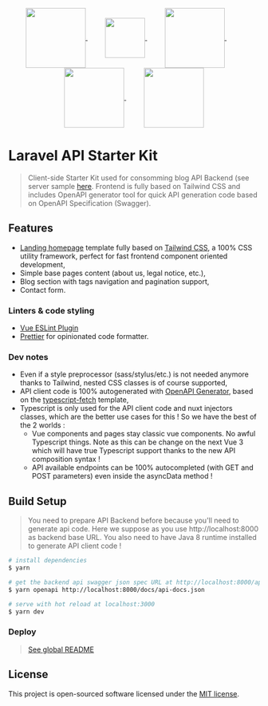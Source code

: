 <p align="center">
<a href="https://nuxtjs.org/" target="_blank">
<img align="center" height="120" src="https://fr.nuxtjs.org/logos/nuxt.svg"/>
</a>
&nbsp;&nbsp;&nbsp;&nbsp;&nbsp;&nbsp;&nbsp;&nbsp;
<a href="https://tailwindcss.com/" target="_blank">
<img align="center" height="80" src="https://seeklogo.com/images/T/tailwind-css-logo-5AD4175897-seeklogo.com.png"/>
</a>
&nbsp;&nbsp;&nbsp;&nbsp;&nbsp;&nbsp;&nbsp;&nbsp;
<a href="https://openapi-generator.tech/" target="_blank">
<img align="center" height="120" src="https://openapi-generator.tech/img/color-logo.svg"/>
</a>
&nbsp;&nbsp;&nbsp;&nbsp;&nbsp;&nbsp;&nbsp;&nbsp;
<a href="https://www.typescriptlang.org/" target="_blank">
<img align="center" height="120" src="https://raw.githubusercontent.com/remojansen/logo.ts/master/ts.png"/>
</a>
&nbsp;&nbsp;&nbsp;&nbsp;&nbsp;&nbsp;&nbsp;&nbsp;
<a href="https://prettier.io/" target="_blank">
<img align="center" height="120" src="https://cdn.freebiesupply.com/logos/large/2x/prettier-2-logo-png-transparent.png"/>
</a>
</p>

# Laravel API Starter Kit

> Client-side Starter Kit used for consomming blog API Backend (see server sample [here](../server/README.md). Frontend is fully based on Tailwind CSS and includes OpenAPI generator tool for quick API generation code based on OpenAPI Specification (Swagger).

## Features

* [Landing homepage](https://www.tailwindtoolbox.com/templates/landing-page) template fully based on [Tailwind CSS](https://tailwindcss.com/), a 100% CSS utility framework, perfect for fast frontend component oriented development,
* Simple base pages content (about us, legal notice, etc.),
* Blog section with tags navigation and pagination support,
* Contact form.

### Linters & code styling

* [Vue ESLint Plugin](https://github.com/vuejs/eslint-plugin-vue)
* [Prettier](https://github.com/prettier/prettier) for opinionated code formatter.

### Dev notes

* Even if a style preprocessor (sass/stylus/etc.) is not needed anymore thanks to Tailwind, nested CSS classes is of course supported,
* API client code is 100% autogenerated with [OpenAPI Generator](https://github.com/OpenAPITools/openapi-generator), based on the [typescript-fetch](https://github.com/OpenAPITools/openapi-generator/blob/master/docs/generators/typescript-fetch.md) template,
* Typescript is only used for the API client code and nuxt injectors classes, which are the better use cases for this ! So we have the best of the 2 worlds :
  * Vue components and pages stay classic vue components. No awful Typescript things. Note as this can be change on the next Vue 3 which will have true Typescript support thanks to the new API composition syntax !
  * API available endpoints can be 100% autocompleted (with GET and POST parameters) even inside the asyncData method !

## Build Setup

> You need to prepare API Backend before because you'll need to generate api code. Here we suppose as you use http://localhost:8000 as backend base URL.
> You also need to have Java 8 runtime installed to generate API client code !

``` bash
# install dependencies
$ yarn

# get the backend api swagger json spec URL at http://localhost:8000/api/documentation and launch openapi tool generator
$ yarn openapi http://localhost:8000/docs/api-docs.json

# serve with hot reload at localhost:3000
$ yarn dev
```

### Deploy

> [See global README](../../../#deploy)

## License

This project is open-sourced software licensed under the [MIT license](https://adr1enbe4udou1n.mit-license.org).
